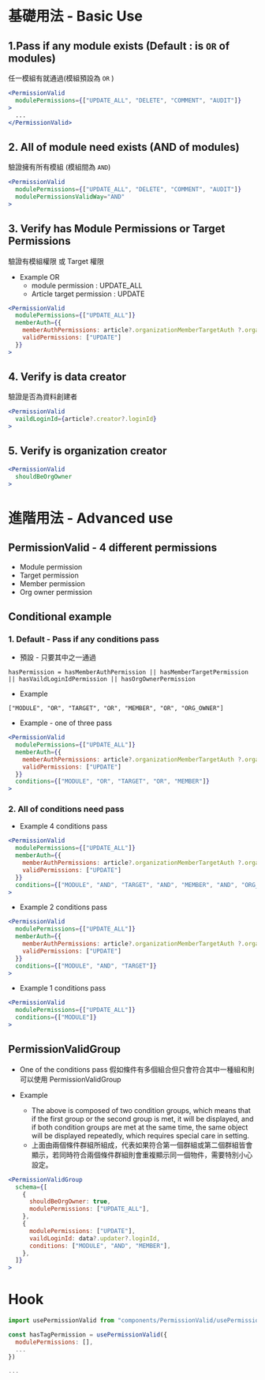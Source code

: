 # 基礎用法 - Basic Use

## 1.Pass if any module exists (Default : is `OR` of modules)

任一模組有就通過(模組預設為 `OR` )

```jsx
<PermissionValid
  modulePermissions={["UPDATE_ALL", "DELETE", "COMMENT", "AUDIT"]}
>
  ...
</PermissionValid>
```

## 2. All of module need exists (AND of modules)

驗證擁有所有模組 (模組間為 `AND`)

```jsx
<PermissionValid
  modulePermissions={["UPDATE_ALL", "DELETE", "COMMENT", "AUDIT"]}
  modulePermissionsValidWay="AND"
>
```

## 3. Verify has Module Permissions or Target Permissions

驗證有模組權限 或 Target 權限

- Example OR
  - module permission : UPDATE_ALL
  - Article target permission : UPDATE

```jsx
<PermissionValid
  modulePermissions={["UPDATE_ALL"]}
  memberAuth={{
    memberAuthPermissions: article?.organizationMemberTargetAuth ?.organizationMemberTargetAuthPermission,
    validPermissions: ["UPDATE"]
  }}
>
```

## 4. Verify is data creator

驗證是否為資料創建者

```jsx
<PermissionValid
  vaildLoginId={article?.creator?.loginId}
>
```

## 5. Verify is organization creator

```jsx
<PermissionValid
  shouldBeOrgOwner
>
```

# 進階用法 - Advanced use

## PermissionValid - 4 different permissions

- Module permission
- Target permission
- Member permission
- Org owner permission

## Conditional example

### 1. Default - Pass if any conditions pass

- 預設 - 只要其中之一通過

```
hasPermission = hasMemberAuthPermission || hasMemberTargetPermission || hasVaildLoginIdPermission || hasOrgOwnerPermission
```

- Example

```
["MODULE", "OR", "TARGET", "OR", "MEMBER", "OR", "ORG_OWNER"]
```

- Example - one of three pass

```jsx
<PermissionValid
  modulePermissions={["UPDATE_ALL"]}
  memberAuth={{
    memberAuthPermissions: article?.organizationMemberTargetAuth ?.organizationMemberTargetAuthPermission,
    validPermissions: ["UPDATE"]
  }}
  conditions={["MODULE", "OR", "TARGET", "OR", "MEMBER"]}
>
```

### 2. All of conditions need pass

- Example 4 conditions pass

```jsx
<PermissionValid
  modulePermissions={["UPDATE_ALL"]}
  memberAuth={{
    memberAuthPermissions: article?.organizationMemberTargetAuth ?.organizationMemberTargetAuthPermission,
    validPermissions: ["UPDATE"]
  }}
  conditions={["MODULE", "AND", "TARGET", "AND", "MEMBER", "AND", "ORG_OWNER"]}
>
```

- Example 2 conditions pass

```jsx
<PermissionValid
  modulePermissions={["UPDATE_ALL"]}
  memberAuth={{
    memberAuthPermissions: article?.organizationMemberTargetAuth ?.organizationMemberTargetAuthPermission,
    validPermissions: ["UPDATE"]
  }}
  conditions={["MODULE", "AND", "TARGET"]}
>
```

- Example 1 conditions pass

```jsx
<PermissionValid
  modulePermissions={["UPDATE_ALL"]}
  conditions={["MODULE"]}
>
```

## PermissionValidGroup

- One of the conditions pass
  假如條件有多個組合但只會符合其中一種組和則可以使用 PermissionValidGroup

- Example
  - The above is composed of two condition groups, which means that if the first group or the second group is met, it will be displayed, and if both condition groups are met at the same time, the same object will be displayed repeatedly, which requires special care in setting.
  - 上面由兩個條件群組所組成，代表如果符合第一個群組或第二個群組皆會顯示，若同時符合兩個條件群組則會重複顯示同一個物件，需要特別小心設定。

```jsx
<PermissionValidGroup
  schema={[
    {
      shouldBeOrgOwner: true,
      modulePermissions: ["UPDATE_ALL"],
    },
    {
      modulePermissions: ["UPDATE"],
      vaildLoginId: data?.updater?.loginId,
      conditions: ["MODULE", "AND", "MEMBER"],
    },
  ]}
>
```

# Hook

```jsx
import usePermissionValid from "components/PermissionValid/usePermissionValid";

const hasTagPermission = usePermissionValid({
  modulePermissions: [],
  ...
})

...
```
